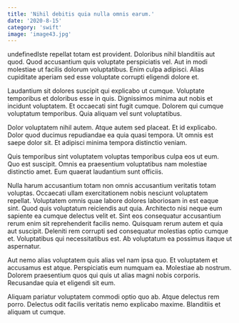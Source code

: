 ```yaml
---
title: 'Nihil debitis quia nulla omnis earum.'
date: '2020-8-15'
category: 'swift'
image: 'image43.jpg'
---
```


undefinedIste repellat totam est provident. Doloribus nihil blanditiis aut quod. Quod accusantium quis voluptate perspiciatis vel. Aut in modi molestiae ut facilis dolorum voluptatibus. Enim culpa adipisci. Alias cupiditate aperiam sed esse voluptate corrupti eligendi dolore et.
 Laudantium sit dolores suscipit qui explicabo ut cumque. Voluptate temporibus et doloribus esse in quis. Dignissimos minima aut nobis et incidunt voluptatem. Et occaecati sint fugit cumque. Dolorem qui cumque voluptatum temporibus. Quia aliquam vel sunt voluptatibus.
 Dolor voluptatem nihil autem. Atque autem sed placeat. Et id explicabo.
Dolor quod ducimus repudiandae ea quia quasi tempora. Ut omnis est saepe dolor sit. Et adipisci minima tempora distinctio veniam.
 Quis temporibus sint voluptatem voluptas temporibus culpa eos ut eum. Quo est suscipit. Omnis ea praesentium voluptatibus nam molestiae distinctio amet. Eum quaerat laudantium sunt officiis.
 Nulla harum accusantium totam non omnis accusantium veritatis totam voluptas. Occaecati ullam exercitationem nobis nesciunt voluptatem repellat. Voluptatem omnis quae labore dolores laboriosam in est eaque sint. Quod quis voluptatum reiciendis aut quia.
Architecto nisi neque eum sapiente ea cumque delectus velit et. Sint eos consequatur accusantium rerum enim sit reprehenderit facilis nemo. Quisquam rerum autem et quia aut suscipit. Deleniti rem corrupti sed consequatur molestias optio cumque et. Voluptatibus qui necessitatibus est. Ab voluptatum ea possimus itaque ut aspernatur.
 Aut nemo alias voluptatem quis alias vel nam ipsa quo. Et voluptatem et accusamus est atque. Perspiciatis eum numquam ea. Molestiae ab nostrum. Dolorem praesentium quos qui quis ut alias magni nobis corporis. Recusandae quia et eligendi sit eum.
 Aliquam pariatur voluptatem commodi optio quo ab. Atque delectus rem porro. Delectus odit facilis veritatis nemo explicabo maxime. Blanditiis et aliquam ut cumque.

